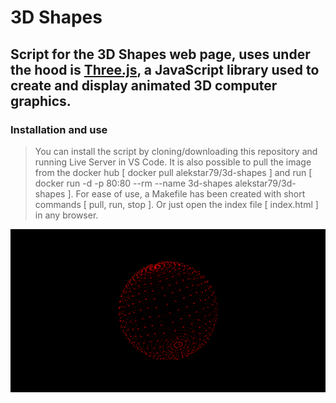 # 3D Shapes

## Script for the 3D Shapes web page, uses under the hood is [Three.js](https://github.com/mrdoob/three.js), a JavaScript library used to create and display animated 3D computer graphics.  

### Installation and use
> You can install the script by cloning/downloading this repository and running Live Server in VS Code. It is also possible to pull the image from the docker hub [ docker pull alekstar79/3d-shapes ] and run [ docker run -d -p 80:80 --rm --name 3d-shapes alekstar79/3d-shapes ]. For ease of use, a Makefile has been created with short commands [ pull, run, stop ]. Or just open the index file [ index.html ] in any browser.

![3D Shapes](img/3d-shapes.gif)
